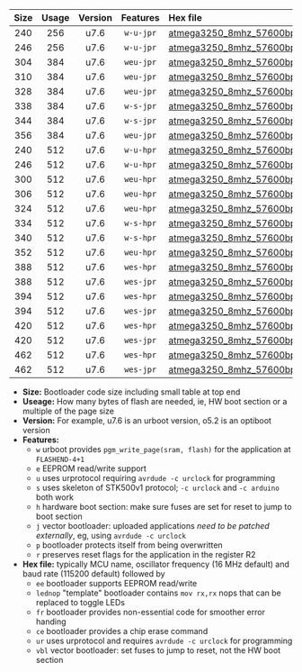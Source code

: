 |Size|Usage|Version|Features|Hex file|
|:-:|:-:|:-:|:-:|:--|
|240|256|u7.6|`w-u-jpr`|[atmega3250_8mhz_57600bps_ur_vbl.hex](https://raw.githubusercontent.com/stefanrueger/urboot/main//atmega3250_8mhz_57600bps_ur_vbl.hex)|
|246|256|u7.6|`w-u-jpr`|[atmega3250_8mhz_57600bps_lednop_ur_vbl.hex](https://raw.githubusercontent.com/stefanrueger/urboot/main//atmega3250_8mhz_57600bps_lednop_ur_vbl.hex)|
|304|384|u7.6|`weu-jpr`|[atmega3250_8mhz_57600bps_ee_ur_vbl.hex](https://raw.githubusercontent.com/stefanrueger/urboot/main//atmega3250_8mhz_57600bps_ee_ur_vbl.hex)|
|310|384|u7.6|`weu-jpr`|[atmega3250_8mhz_57600bps_ee_lednop_ur_vbl.hex](https://raw.githubusercontent.com/stefanrueger/urboot/main//atmega3250_8mhz_57600bps_ee_lednop_ur_vbl.hex)|
|328|384|u7.6|`weu-jpr`|[atmega3250_8mhz_57600bps_ee_lednop_fr_ur_vbl.hex](https://raw.githubusercontent.com/stefanrueger/urboot/main//atmega3250_8mhz_57600bps_ee_lednop_fr_ur_vbl.hex)|
|338|384|u7.6|`w-s-jpr`|[atmega3250_8mhz_57600bps_vbl.hex](https://raw.githubusercontent.com/stefanrueger/urboot/main//atmega3250_8mhz_57600bps_vbl.hex)|
|344|384|u7.6|`w-s-jpr`|[atmega3250_8mhz_57600bps_lednop_vbl.hex](https://raw.githubusercontent.com/stefanrueger/urboot/main//atmega3250_8mhz_57600bps_lednop_vbl.hex)|
|356|384|u7.6|`weu-jpr`|[atmega3250_8mhz_57600bps_ee_lednop_fr_ce_ur_vbl.hex](https://raw.githubusercontent.com/stefanrueger/urboot/main//atmega3250_8mhz_57600bps_ee_lednop_fr_ce_ur_vbl.hex)|
|240|512|u7.6|`w-u-hpr`|[atmega3250_8mhz_57600bps_ur.hex](https://raw.githubusercontent.com/stefanrueger/urboot/main//atmega3250_8mhz_57600bps_ur.hex)|
|246|512|u7.6|`w-u-hpr`|[atmega3250_8mhz_57600bps_lednop_ur.hex](https://raw.githubusercontent.com/stefanrueger/urboot/main//atmega3250_8mhz_57600bps_lednop_ur.hex)|
|300|512|u7.6|`weu-hpr`|[atmega3250_8mhz_57600bps_ee_ur.hex](https://raw.githubusercontent.com/stefanrueger/urboot/main//atmega3250_8mhz_57600bps_ee_ur.hex)|
|306|512|u7.6|`weu-hpr`|[atmega3250_8mhz_57600bps_ee_lednop_ur.hex](https://raw.githubusercontent.com/stefanrueger/urboot/main//atmega3250_8mhz_57600bps_ee_lednop_ur.hex)|
|324|512|u7.6|`weu-hpr`|[atmega3250_8mhz_57600bps_ee_lednop_fr_ur.hex](https://raw.githubusercontent.com/stefanrueger/urboot/main//atmega3250_8mhz_57600bps_ee_lednop_fr_ur.hex)|
|334|512|u7.6|`w-s-hpr`|[atmega3250_8mhz_57600bps.hex](https://raw.githubusercontent.com/stefanrueger/urboot/main//atmega3250_8mhz_57600bps.hex)|
|340|512|u7.6|`w-s-hpr`|[atmega3250_8mhz_57600bps_lednop.hex](https://raw.githubusercontent.com/stefanrueger/urboot/main//atmega3250_8mhz_57600bps_lednop.hex)|
|352|512|u7.6|`weu-hpr`|[atmega3250_8mhz_57600bps_ee_lednop_fr_ce_ur.hex](https://raw.githubusercontent.com/stefanrueger/urboot/main//atmega3250_8mhz_57600bps_ee_lednop_fr_ce_ur.hex)|
|388|512|u7.6|`wes-hpr`|[atmega3250_8mhz_57600bps_ee.hex](https://raw.githubusercontent.com/stefanrueger/urboot/main//atmega3250_8mhz_57600bps_ee.hex)|
|388|512|u7.6|`wes-jpr`|[atmega3250_8mhz_57600bps_ee_vbl.hex](https://raw.githubusercontent.com/stefanrueger/urboot/main//atmega3250_8mhz_57600bps_ee_vbl.hex)|
|394|512|u7.6|`wes-hpr`|[atmega3250_8mhz_57600bps_ee_lednop.hex](https://raw.githubusercontent.com/stefanrueger/urboot/main//atmega3250_8mhz_57600bps_ee_lednop.hex)|
|394|512|u7.6|`wes-jpr`|[atmega3250_8mhz_57600bps_ee_lednop_vbl.hex](https://raw.githubusercontent.com/stefanrueger/urboot/main//atmega3250_8mhz_57600bps_ee_lednop_vbl.hex)|
|420|512|u7.6|`wes-hpr`|[atmega3250_8mhz_57600bps_ee_lednop_fr.hex](https://raw.githubusercontent.com/stefanrueger/urboot/main//atmega3250_8mhz_57600bps_ee_lednop_fr.hex)|
|420|512|u7.6|`wes-jpr`|[atmega3250_8mhz_57600bps_ee_lednop_fr_vbl.hex](https://raw.githubusercontent.com/stefanrueger/urboot/main//atmega3250_8mhz_57600bps_ee_lednop_fr_vbl.hex)|
|462|512|u7.6|`wes-hpr`|[atmega3250_8mhz_57600bps_ee_lednop_fr_ce.hex](https://raw.githubusercontent.com/stefanrueger/urboot/main//atmega3250_8mhz_57600bps_ee_lednop_fr_ce.hex)|
|462|512|u7.6|`wes-jpr`|[atmega3250_8mhz_57600bps_ee_lednop_fr_ce_vbl.hex](https://raw.githubusercontent.com/stefanrueger/urboot/main//atmega3250_8mhz_57600bps_ee_lednop_fr_ce_vbl.hex)|

- **Size:** Bootloader code size including small table at top end
- **Useage:** How many bytes of flash are needed, ie, HW boot section or a multiple of the page size
- **Version:** For example, u7.6 is an urboot version, o5.2 is an optiboot version
- **Features:**
  + `w` urboot provides `pgm_write_page(sram, flash)` for the application at `FLASHEND-4+1`
  + `e` EEPROM read/write support
  + `u` uses urprotocol requiring `avrdude -c urclock` for programming
  + `s` uses skeleton of STK500v1 protocol; `-c urclock` and `-c arduino` both work
  + `h` hardware boot section: make sure fuses are set for reset to jump to boot section
  + `j` vector bootloader: uploaded applications *need to be patched externally*, eg, using `avrdude -c urclock`
  + `p` bootloader protects itself from being overwritten
  + `r` preserves reset flags for the application in the register R2
- **Hex file:** typically MCU name, oscillator frequency (16 MHz default) and baud rate (115200 default) followed by
  + `ee` bootloader supports EEPROM read/write
  + `lednop` "template" bootloader contains `mov rx,rx` nops that can be replaced to toggle LEDs
  + `fr` bootloader provides non-essential code for smoother error handing
  + `ce` bootloader provides a chip erase command
  + `ur` uses urprotocol and requires `avrdude -c urclock` for programming
  + `vbl` vector bootloader: set fuses to jump to reset, not the HW boot section

